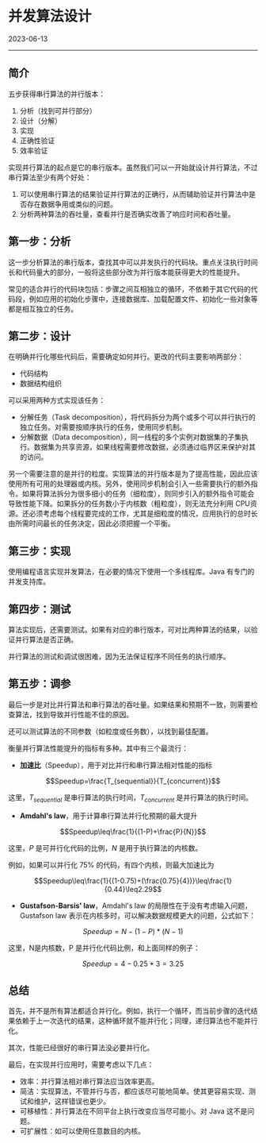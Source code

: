# 并发算法设计

2023-06-13
****
## 简介

五步获得串行算法的并行版本：

1. 分析（找到可并行部分）
2. 设计（分解）
3. 实现
4. 正确性验证
5. 效率验证

实现并行算法的起点是它的串行版本。虽然我们可以一开始就设计并行算法，不过串行算法至少有两个好处：

1. 可以使用串行算法的结果验证并行算法的正确行，从而辅助验证并行算法中是否存在数据争用或类似的问题。
2. 分析两种算法的吞吐量，查看并行是否确实改善了响应时间和吞吐量。

## 第一步：分析

这一步分析算法的串行版本，查找其中可以并发执行的代码块。重点关注执行时间长和代码量大的部分，一般将这些部分改为并行版本能获得更大的性能提升。

常见的适合并行的代码块包括：步骤之间互相独立的循环，不依赖于其它代码的代码段，例如应用的初始化步骤中，连接数据库、加载配置文件、初始化一些对象等都是相互独立的任务。

## 第二步：设计

在明确并行化哪些代码后，需要确定如何并行。更改的代码主要影响两部分：

- 代码结构
- 数据结构组织

可以采用两种方式实现该任务：

- 分解任务（Task decomposition），将代码拆分为两个或多个可以并行执行的独立任务。对需要按顺序执行的任务，使用同步机制。
- 分解数据（Data decomposition），同一线程的多个实例对数据集的子集执行。数据集为共享资源，如果线程需要修改数据，必须通过临界区来保护对其的访问。

另一个需要注意的是并行的粒度。实现算法的并行版本是为了提高性能，因此应该使用所有可用的处理器或内核。另外，使用同步机制会引入一些需要执行的额外指令。如果将算法拆分为很多细小的任务（细粒度），则同步引入的额外指令可能会导致性能下降。如果拆分的任务数小于内核数（粗粒度），则无法充分利用 CPU资源。还必须考虑每个线程要完成的工作，尤其是细粒度的情况，应用执行的总时长由所需时间最长的任务决定，因此必须把握一个平衡。

## 第三步：实现

使用编程语言实现并发算法，在必要的情况下使用一个多线程库。Java 有专门的并发支持库。

## 第四步：测试

算法实现后，还需要测试。如果有对应的串行版本，可对比两种算法的结果，以验证并行算法是否正确。

并行算法的测试和调试很困难，因为无法保证程序不同任务的执行顺序。

## 第五步：调参

最后一步是对比并行算法和串行算法的吞吐量。如果结果和预期不一致，则需要检查算法，找到导致并行性能不佳的原因。

还可以测试算法的不同参数（如粒度或任务数），以找到最佳配置。

衡量并行算法性能提升的指标有多种。其中有三个最流行：

- **加速比**（Speedup），用于对比并行和串行算法相对性能的指标

$$Speedup=\frac{T_{sequential}}{T_{concurrent}}$$

这里，$T_{sequential}$ 是串行算法的执行时间，$T_{concurrent}$ 是并行算法的执行时间。

- **Amdahl's law**，用于计算串行算法并行化预期的最大提升

$$Speedup\leq\frac{1}{(1-P)+\frac{P}{N}}$$

这里，$P$ 是可并行化代码的比例，$N$ 是用于执行算法的内核数。

例如，如果可以并行化 75% 的代码，有四个内核，则最大加速比为

$$Speedup\leq\frac{1}{(1-0.75)+(\frac{0.75}{4})}\leq\frac{1}{0.44}\leq2.29$$

- **Gustafson-Barsis' law**，Amdahl's law 的局限性在于没有考虑输入问题，Gustafson law 表示在内核多时，可以解决数据规模更大的问题，公式如下：

$$Speedup=N-(1-P)*(N-1)$$

这里，N是内核数，P 是并行化代码比例，和上面同样的例子：

$$Speedup=4-0.25*3=3.25$$

## 总结

首先，并不是所有算法都适合并行化。例如，执行一个循环，而当前步骤的迭代结果依赖于上一次迭代的结果，这种循环就不能并行化；同理，递归算法也不能并行化。

其次，性能已经很好的串行算法没必要并行化。

最后，在实现并行应用时，需要考虑以下几点：

- 效率：并行算法相对串行算法应当效率更高。
- 简洁：实现算法，不管并行与否，都应该尽可能地简单。使其更容易实现、测试和维护，这样错误也更少。
- 可移植性：并行算法在不同平台上执行改变应当尽可能小。对 Java 这不是问题。
- 可扩展性：如可以使用任意数目的内核。
